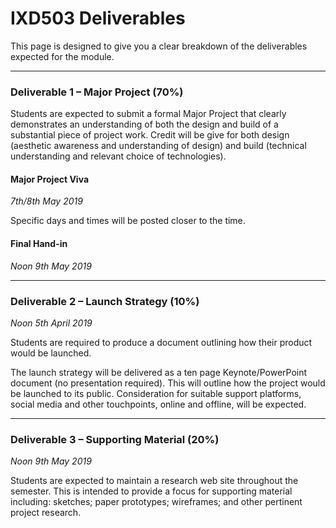 IXD503 Deliverables
===================

This page is designed to give you a clear breakdown of the deliverables expected for the module. 

---

### Deliverable 1 – Major Project (70%)
Students are expected to submit a formal Major Project that clearly demonstrates an understanding of both the design and build of a substantial piece of project work. Credit will be give for both design (aesthetic awareness and understanding of design) and build (technical understanding and relevant choice of technologies).

#### Major Project Viva 
*7th/8th May 2019*

Specific days and times will be posted closer to the time. 

#### Final Hand-in 
*Noon 9th May 2019*

---

### Deliverable 2 – Launch Strategy (10%)
*Noon 5th April 2019*

Students are required to produce a document outlining how their product would be launched.

The launch strategy will be delivered as a ten page Keynote/PowerPoint document (no presentation required). This will outline how the project would be launched to its public. Consideration for suitable support platforms, social media and other touchpoints, online and offline, will be expected.

---

### Deliverable 3 – Supporting Material (20%)
*Noon 9th May 2019*   

Students are expected to maintain a research web site throughout the semester. This is intended to provide a focus for supporting material including: sketches; paper prototypes; wireframes; and other pertinent project research.

